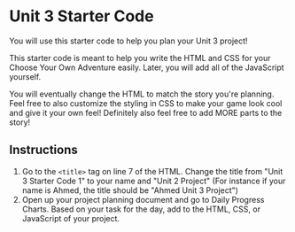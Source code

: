 # Unit 3 Starter Code 

You will use this starter code to help you plan your Unit 3 project! 

This starter code is meant to help you write the HTML and CSS for your Choose Your Own Adventure easily. Later, you will add all of the JavaScript yourself.

You will eventually change the HTML to match the story you're planning. Feel free to also customize the styling in CSS to make your game look cool and give it your own feel! Definitely also feel free to add MORE parts to the story!

## Instructions
1. Go to the `<title>` tag on line 7 of the HTML. Change the title from "Unit 3 Starter Code 1" to your name and "Unit 2 Project" (For instance if your name is Ahmed, the title should be "Ahmed Unit 3 Project")
2. Open up your project planning document and go to Daily Progress Charts. Based on your task for the day, add to the HTML, CSS, or JavaScript of your project.